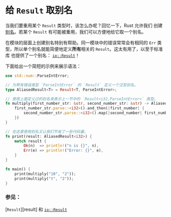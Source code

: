 # 给 `Result` 取别名

当我们要重用某个 `Result` 类型时，该怎么办呢？回忆一下，Rust 允许我们
创建[别名][typealias]。若某个 `Result` 有可能被重用，我们可以方便地给它取一个别名。

在模块的层面上创建别名特别有帮助。同一模块中的错误常常会有相同的 `Err` 类
型，所以单个别名就能简便地定义**所有**相关的 `Result`。这太有用了，以至于标准库
也提供了一个别名： [`io::Result`][io_result]！

下面给出一个简短的示例来展示语法：

```rust
use std::num::ParseIntError;

// 为带有错误类型 `ParseIntError` 的 `Result` 定义一个泛型别名。
type AliasedResult<T> = Result<T, ParseIntError>;

// 使用上面定义过的别名来表示上一节中的 `Result<i32,ParseIntError>` 类型。
fn multiply(first_number_str: &str, second_number_str: &str) -> AliasedResult<i32> {
    first_number_str.parse::<i32>().and_then(|first_number| {
        second_number_str.parse::<i32>().map(|second_number| first_number * second_number)
    })
}

// 在这里使用别名又让我们节省了一些代码量。
fn print(result: AliasedResult<i32>) {
    match result {
        Ok(n)  => println!("n is {}", n),
        Err(e) => println!("Error: {}", e),
    }
}

fn main() {
    print(multiply("10", "2"));
    print(multiply("t", "2"));
}
```

### 参见：

[`Result`][result] 和 [`io::Result`][io_result]

[typealias]: rust-tutorial/docs/types/alias.md
[io_result]: https://doc.rust-lang.org/std/io/type.Result.html
